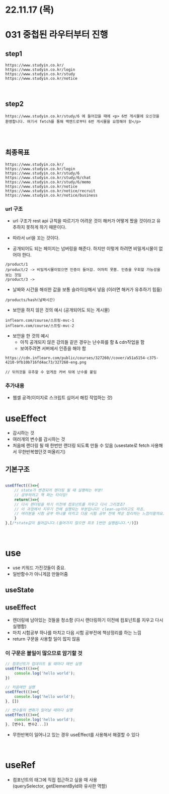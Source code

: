 # 22.11.17 (목)

# 031 중첩된 라우터부터 진행

## step1

```
https://www.studyin.co.kr/
https://www.studyin.co.kr/login
https://www.studyin.co.kr/study
https://www.studyin.co.kr/notice
```

<br>

## step2

```
https://www.studyin.co.kr/study/6 에 들어갔을 때에 <p> 6번 게시물에 오신것을 환영합니다. 여기서 fetch를 통해 백엔드로부터 6번 게시물을 요청해야 함</p>
```

```

```

<br>

## 최종목표

```
https://www.studyin.co.kr/
https://www.studyin.co.kr/login
https://www.studyin.co.kr/study/6
https://www.studyin.co.kr/study/6/chat
https://www.studyin.co.kr/study/6/memo
https://www.studyin.co.kr/notice
https://www.studyin.co.kr/notice/recruit
https://www.studyin.co.kr/notice/business
```

### url 구조

- url 구조가 rest api 규칙을 따르기가 어려운 것이 해커가 어떻게 짰을 것이라고 유추하지 못하게 하기 때문이다.

- 따라서 url을 꼬는 것이다.
- 공개되어도 되는 페이지는 넘버링을 해준다. 하지만 이렇게 하려면 비밀게시물이 없어야 한다.

```
/product/1
/product/2 -> 비밀게시물이었으면 인증이 들어감. 어차피 못봄. 인증을 우회할 가능성을 보는 것임
/product/3 ->
```

- 날짜와 시간을 해쉬한 값을 보통 슬라이싱해서 넣음 (이러면 해커가 유추하기 힘듦)

```
/products/hash(날짜시간)
```

- 보안을 하지 않은 것의 예시 (공개되어도 되는 게시물)

```
inflearn.com/course/스프링-mvc-1
inflearn.com/course/스프링-mvc-2
```

- 보안을 한 것의 예시
  - 아직 공개되지 않은 강의들 같은 경우는 난수화를 함 & cdn작업을 함
  - 보여주려면 서버에서 인증을 해야 함

```
https://cdn.inflearn.com/public/courses/327260//cover/a51a5154-c375-4210-9fb10b716fd4ac73/327260-eng.png

// 뒤의것을 유추할 수 없게끔 커버 뒤에 난수를 붙임
```

### 추가내용

- 웹셀 공격(이미지로 스크립트 심어서 해킹 작업하는 것)

# useEffect

- 감시하는 것
- 여러개의 변수를 감시하는 것
- 처음에 랜더링 될 때 한번만 랜더링 되도록 만들 수 있음
  (usestate로 fetch 사용해서 무한반복했던것 떠올리기)

## 기본구조

```jsx

useEffect(()=>{
	// state가 변경되어 렌더링 될 때 실행하는 부분!
	// 공부하려고 책 펴는 타이밍!
	return()=>{
	// 다시 렌더링을 하기 이전에 컴포넌트를 지우고 다시 그리겠죠?
	// 이 과정에서 지우기 전에 실행되는 부분입니다! clean-up이라고도 하죠.
	// 여러분들 시험 공부 하나를 마치고 다음 시험 공부 전에 책상 정리하는 느낌이랄까요..
	}
},[/*state값이 들어갑니다.(들어가지 않으면 최초 1번만 실행됩니다.*/)])
```

<br>

# use

- use 키워드 가진것들이 중요.
- 일반함수가 아니게끔 만들어줌

## useState

## useEffect

- 렌더링에 남아있는 것들을 청소함 (다시 랜더링하기 이전에 컴포넌트를 지우고 다시 실행함)
- 마치 시험공부 하나를 마치고 다음 시험 공부전에 책상정리를 하는 느낌
- return 구문을 사용할 일이 많지 않음

### 이 구문은 볼일이 많으므로 암기할 것

```jsx
// 컴포넌트가 업데이트 될 때마다 매번 실행
useEffect(()=>{
    console.log('hello world');
})

// 처음에만 실행
useEffect(()=>{
    console.log('hello world');
}, [])

// 변수들의 변화가 일어날 때마다 실행
useEffect(()=>{
    console.log('hello world');
}, [변수1, 변수2...])
```

- 무한반복이 일어나고 있는 경우 useEffect를 사용해서 해결할 수 있다

<br>

# useRef

- 컴포넌트의 태그에 직접 접근하고 싶을 때 사용<br>
  (querySelector, getElementById와 유사한 역할)<br>
